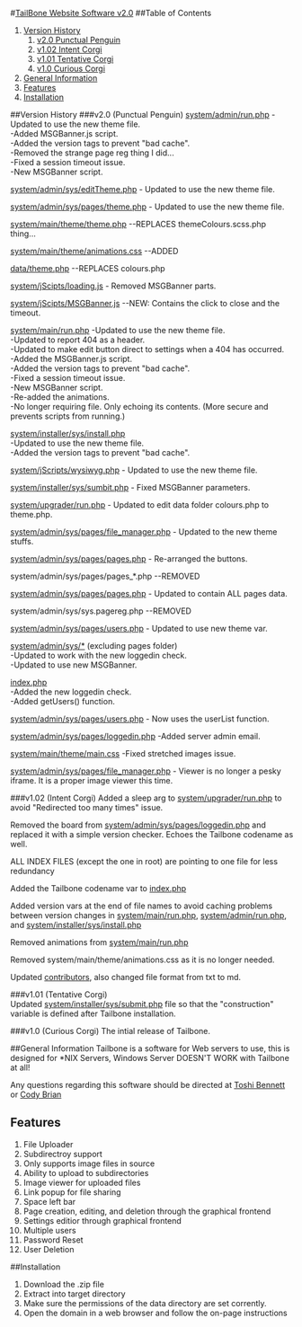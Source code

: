 #[TailBone Website Software v2.0](https://tailbone.gardenwolf.com/ "Tailbone's Official Website")
##Table of Contents
1. [Version History](#version-history)
	1. [v2.0 Punctual Penguin](#v20-punctual-penguin) 
	2. [v1.02 Intent Corgi](#v102-intent-corgi)
	3. [v1.01 Tentative Corgi](#v101-tentative-corgi)
	4. [v1.0 Curious Corgi](#v10-curious-corgi)
2. [General Information](#general-information)
3. [Features](#features)
4. [Installation](#installation)

##Version History
###v2.0 (Punctual Penguin)
[system/admin/run.php](system/admin/run.php)
-Updated to use the new theme file.  
-Added MSGBanner.js script.  
-Added the version tags to prevent "bad cache".  
-Removed the strange page reg thing I did...  
-Fixed a session timeout issue.  
-New MSGBanner script.  

[system/admin/sys/editTheme.php](system/admin/sys/editTheme.php) - Updated to use the new theme file.

[system/admin/sys/pages/theme.php](system/admin/sys/pages/theme.php) - Updated to use the new theme file.

[system/main/theme/theme.php](system/main/theme/theme.php)
--REPLACES themeColours.scss.php thing...

[system/main/theme/animations.css](system/main/theme/animations.css)
--ADDED

[data/theme.php](data/theme.php)
--REPLACES colours.php

[system/jScipts/loading.js](system/jScipts/loading.js) - Removed MSGBanner parts.

[system/jScipts/MSGBanner.js](system/jScipts/MSGBanner.js)
--NEW: Contains the click to close and the timeout.

[system/main/run.php](system/main/run.php)
-Updated to use the new theme file.  
-Updated to report 404 as a header.  
-Updated to make edit button direct to settings when a 404 has occurred.  
-Added the MSGBanner.js script.  
-Added the version tags to prevent "bad cache".  
-Fixed a session timeout issue.  
-New MSGBanner script.  
-Re-added the animations.  
-No longer requiring file. Only echoing its contents. (More secure and prevents scripts from running.)  

[system/installer/sys/install.php](system/installer/sys/install.php)  
-Updated to use the new theme file.  
-Added the version tags to prevent "bad cache".  

[system/jScripts/wysiwyg.php](system/jScripts/wysiwyg.php) - Updated to use the new theme file.

[system/installer/sys/sumbit.php](system/installer/sys/sumbit.php) - Fixed MSGBanner parameters.

[system/upgrader/run.php](system/upgrader/run.php) - Updated to edit data folder colours.php to theme.php.

[system/admin/sys/pages/file_manager.php](system/admin/sys/pages/file_manager.php) - Updated to the new theme stuffs.

[system/admin/sys/pages/pages.php](system/admin/sys/pages/pages.php) - Re-arranged the buttons.

system/admin/sys/pages/pages_*.php
--REMOVED

[system/admin/sys/pages/pages.php](system/admin/sys/pages/pages.php) - Updated to contain ALL pages data.

system/admin/sys/sys.pagereg.php
--REMOVED

[system/admin/sys/pages/users.php](system/admin/sys/pages/users.php) - Updated to use new theme var.

[system/admin/sys/*](system/admin/sys/) (excluding pages folder)  
-Updated to work with the new loggedin check.  
-Updated to use new MSGBanner.  

[index.php](index.php)  
-Added the new loggedin check.  
-Added getUsers() function.  

[system/admin/sys/pages/users.php](system/admin/sys/pages/users.php) - Now uses the userList function.

[system/admin/sys/pages/loggedin.php](system/admin/sys/pages/loggedin.php) -Added server admin email.

[system/main/theme/main.css](system/main/theme/main.css) -Fixed stretched images issue.

[system/admin/sys/pages/file_manager.php](system/admin/sys/pages/file_manager.php) - Viewer is no longer a pesky iframe. It is a proper image viewer this time.

###v1.02 (Intent Corgi)
Added a sleep arg to [system/upgrader/run.php](system/upgrader/run.php) to avoid "Redirected too many times" issue.

Removed the board from [system/admin/sys/pages/loggedin.php](system/admin/sys/pages/loggedin.php) and replaced it with a simple version checker.  Echoes the Tailbone codename as well.

ALL INDEX FILES (except the one in root) are pointing to one file for less redundancy

Added the Tailbone codename var to [index.php](index.php)

Added version vars at the end of file names to avoid caching problems between version changes in [system/main/run.php](system/main/run.php), [system/admin/run.php](system/admin/run.php), and [system/installer/sys/install.php](system/installer/sys/install.php)

Removed animations from [system/main/run.php](system/main/run.php)

Removed system/main/theme/animations.css as it is no longer needed.

Updated [contributors](contributors.md), also changed file format from txt to md.

###v1.01 (Tentative Corgi)  
Updated [system/installer/sys/submit.php](system/installer/sys/submit.php) file so that the "construction" variable is defined after Tailbone installation.

###v1.0 (Curious Corgi) 
The intial release of Tailbone.

##General Information
Tailbone is a software for Web servers to use, this is designed for \*NIX Servers,	 Windows Server DOESN'T WORK with Tailbone at all!
  
Any questions regarding this software should be directed at [Toshi Bennett](mailto:toshi@gardenwolf.com?Subject=Tailbone "Send an email to Toshi") or [Cody Brian](mailto:cody@gardenwolf.com?Subject=Tailbone "Send an email to Cody")


## Features
1. File Uploader
  1. Subdirectroy support
  2. Only supports image files in source
  3. Ability to upload to subdirectories
  4. Image viewer for uploaded files
  5. Link popup for file sharing
  6. Space left bar
2. Page creation, editing, and deletion through the graphical frontend
3. Settings editior through graphical frontend
4. Multiple users
  1. Password Reset
  2. User Deletion

##Installation
1. Download the .zip file
2. Extract into target directory
3. Make sure the permissions of the data directory are set corrently.
4. Open the domain in a web browser and follow the on-page instructions
